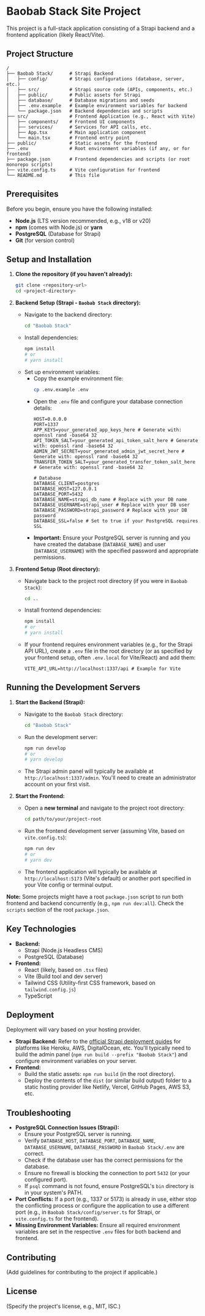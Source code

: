 # Baobab Stack Site Project

This project is a full-stack application consisting of a Strapi backend and a frontend application (likely React/Vite).

## Project Structure

```
/
├── Baobab Stack/      # Strapi Backend
│   ├── config/        # Strapi configurations (database, server, etc.)
│   ├── src/           # Strapi source code (APIs, components, etc.)
│   ├── public/        # Public assets for Strapi
│   ├── database/      # Database migrations and seeds
│   ├── .env.example   # Example environment variables for backend
│   └── package.json   # Backend dependencies and scripts
├── src/               # Frontend Application (e.g., React with Vite)
│   ├── components/    # Frontend UI components
│   ├── services/      # Services for API calls, etc.
│   ├── App.tsx        # Main application component
│   └── main.tsx       # Frontend entry point
├── public/            # Static assets for the frontend
├── .env               # Root environment variables (if any, or for frontend)
├── package.json       # Frontend dependencies and scripts (or root monorepo scripts)
├── vite.config.ts     # Vite configuration for frontend
└── README.md          # This file
```

## Prerequisites

Before you begin, ensure you have the following installed:

*   **Node.js** (LTS version recommended, e.g., v18 or v20)
*   **npm** (comes with Node.js) or **yarn**
*   **PostgreSQL** (Database for Strapi)
*   **Git** (for version control)

## Setup and Installation

1.  **Clone the repository (if you haven't already):**
    ```bash
    git clone <repository-url>
    cd <project-directory>
    ```

2.  **Backend Setup (Strapi - `Baobab Stack` directory):**
    *   Navigate to the backend directory:
        ```bash
        cd "Baobab Stack"
        ```
    *   Install dependencies:
        ```bash
        npm install
        # or
        # yarn install
        ```
    *   Set up environment variables:
        *   Copy the example environment file:
            ```bash
            cp .env.example .env
            ```
        *   Open the `.env` file and configure your database connection details:
            ```
            HOST=0.0.0.0
            PORT=1337
            APP_KEYS=your_generated_app_keys_here # Generate with: openssl rand -base64 32
            API_TOKEN_SALT=your_generated_api_token_salt_here # Generate with: openssl rand -base64 32
            ADMIN_JWT_SECRET=your_generated_admin_jwt_secret_here # Generate with: openssl rand -base64 32
            TRANSFER_TOKEN_SALT=your_generated_transfer_token_salt_here # Generate with: openssl rand -base64 32

            # Database
            DATABASE_CLIENT=postgres
            DATABASE_HOST=127.0.0.1
            DATABASE_PORT=5432
            DATABASE_NAME=strapi_db_name # Replace with your DB name
            DATABASE_USERNAME=strapi_user # Replace with your DB user
            DATABASE_PASSWORD=strapi_password # Replace with your DB password
            DATABASE_SSL=false # Set to true if your PostgreSQL requires SSL
            ```
        *   **Important:** Ensure your PostgreSQL server is running and you have created the database (`DATABASE_NAME`) and user (`DATABASE_USERNAME`) with the specified password and appropriate permissions.

3.  **Frontend Setup (Root directory):**
    *   Navigate back to the project root directory (if you were in `Baobab Stack`):
        ```bash
        cd ..
        ```
    *   Install frontend dependencies:
        ```bash
        npm install
        # or
        # yarn install
        ```
    *   If your frontend requires environment variables (e.g., for the Strapi API URL), create a `.env` file in the root directory (or as specified by your frontend setup, often `.env.local` for Vite/React) and add them:
        ```env
        VITE_API_URL=http://localhost:1337/api # Example for Vite
        ```

## Running the Development Servers

1.  **Start the Backend (Strapi):**
    *   Navigate to the `Baobab Stack` directory:
        ```bash
        cd "Baobab Stack"
        ```
    *   Run the development server:
        ```bash
        npm run develop
        # or
        # yarn develop
        ```
    *   The Strapi admin panel will typically be available at `http://localhost:1337/admin`. You'll need to create an administrator account on your first visit.

2.  **Start the Frontend:**
    *   Open a **new terminal** and navigate to the project root directory:
        ```bash
        cd path/to/your/project-root
        ```
    *   Run the frontend development server (assuming Vite, based on `vite.config.ts`):
        ```bash
        npm run dev
        # or
        # yarn dev
        ```
    *   The frontend application will typically be available at `http://localhost:5173` (Vite's default) or another port specified in your Vite config or terminal output.

**Note:** Some projects might have a root `package.json` script to run both frontend and backend concurrently (e.g., `npm run dev:all`). Check the `scripts` section of the root `package.json`.

## Key Technologies

*   **Backend:**
    *   Strapi (Node.js Headless CMS)
    *   PostgreSQL (Database)
*   **Frontend:**
    *   React (likely, based on `.tsx` files)
    *   Vite (Build tool and dev server)
    *   Tailwind CSS (Utility-first CSS framework, based on `tailwind.config.js`)
    *   TypeScript

## Deployment

Deployment will vary based on your hosting provider.

*   **Strapi Backend:** Refer to the [official Strapi deployment guides](https://docs.strapi.io/dev-docs/deployment) for platforms like Heroku, AWS, DigitalOcean, etc. You'll typically need to build the admin panel (`npm run build --prefix "Baobab Stack"`) and configure environment variables on your server.
*   **Frontend:**
    *   Build the static assets: `npm run build` (in the root directory).
    *   Deploy the contents of the `dist` (or similar build output) folder to a static hosting provider like Netlify, Vercel, GitHub Pages, AWS S3, etc.

## Troubleshooting

*   **PostgreSQL Connection Issues (Strapi):**
    *   Ensure your PostgreSQL server is running.
    *   Verify `DATABASE_HOST`, `DATABASE_PORT`, `DATABASE_NAME`, `DATABASE_USERNAME`, `DATABASE_PASSWORD` in `Baobab Stack/.env` are correct.
    *   Check if the database user has the correct permissions for the database.
    *   Ensure no firewall is blocking the connection to port `5432` (or your configured port).
    *   If `psql` command is not found, ensure PostgreSQL's `bin` directory is in your system's PATH.
*   **Port Conflicts:** If a port (e.g., 1337 or 5173) is already in use, either stop the conflicting process or configure the application to use a different port (e.g., in `Baobab Stack/config/server.ts` for Strapi, or `vite.config.ts` for the frontend).
*   **Missing Environment Variables:** Ensure all required environment variables are set in the respective `.env` files for both backend and frontend.

## Contributing

(Add guidelines for contributing to the project if applicable.)

## License

(Specify the project's license, e.g., MIT, ISC.)